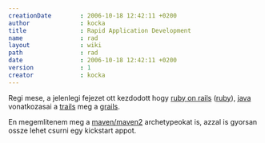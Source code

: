 ```yaml
---
creationDate        : 2006-10-18 12:42:11 +0200 
author              : kocka 
title               : Rapid Application Development 
name                : rad 
layout              : wiki 
path                : rad 
date                : 2006-10-18 12:42:11 +0200 
version             : 1 
creator             : kocka 
---
```

Regi mese, a jelenlegi fejezet ott kezdodott hogy [ruby on rails](Missing.html) ([ruby](ruby.html)), [java](java.html) vonatkozasai a [trails](Trails.html) meg a [grails](grails.html).

En megemlitenem meg a [maven/maven2](maven/maven2.html) archetypeokat is, azzal is gyorsan ossze lehet csurni egy kickstart appot.
